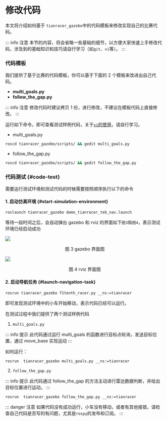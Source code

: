 # 修改代码

本文将介绍如何基于 `tianracer_gazebo`中的代码模板来修改实现自己的比赛代码。

::: info 注意 
本节的内容，将会省略一些基础的细节，以方便大家快速上手修改代码，涉及到的基础知识和技巧请自行学习（如`git`、`vi`等）。
:::

### 代码模板

我们提供了基于比赛的代码模板，你可以基于下面的 2 个模板来改进出自己代码。

- **multi_goals.py**
- **follow_the_gap.py**

::: info 注意
修改代码时建议拷贝 1 份，进行修改，不建议在模板代码上直接修改。
:::

运行如下命令，即可查看测试样例代码，关于[`vi`的使用](https://www.runoob.com/linux/linux-vim.html)，请自行学习。

- multi_goals.py
```sh
roscd tianracer_gazebo/scripts/ && gedit multi_goals.py
```

- follow_the_gap.py 

```sh
roscd tianracer_gazebo/scripts/ && gedit follow_the_gap.py 
```

### 代码测试 {#code-test}

需要运行测试环境和测试代码的时候需要按照顺序执行以下的命令

#### 1. 启动仿真环境 {#start-simulation-environment}

```shell
roslaunch tianracer_gazebo demo_tianracer_teb_nav.launch
```

等待一段时间之后，会自动弹出 gazebo 和 rviz 的界面如下`图3`和`图4`，表示测试环境已经启动成功

![](https://tianbot-pic.oss-cn-beijing.aliyuncs.com/tianbot-pic/Tianbot-Doc202310271346027.png)
<p style="text-align:center"> 图 3 gazebo 界面图 </p>

![](https://tianbot-pic.oss-cn-beijing.aliyuncs.com/tianbot-pic/Tianbot-Doc202310271346877.png)
<p style="text-align:center"> 图 4 rviz 界面图 </p>

#### 2. 启动导航任务 {#launch-navigation-task}

```shell
rosrun tianracer_gazebo f1tenth_racer.py __ns:=tianracer
```

即可发现测试环境中的小车开始移动，表示代码已经可以运行。

在测试过程中我们提供了两个测试样例代码

1. `multi_goals.py` 

::: info 提示
此代码通过运行 multi_goals 的函数进行目标点轮询，发送目标位置，通过 move_base 实现运动
:::

如何运行：

```shell
rosrun  tianracer_gazebo multi_goals.py __ns:=tianracer
```

2. `follow_the_gap.py`

::: info 提示
此代码通过 follow_the_gap 的方法主动进行雷达数据判断，并给出目标位置进行运动。
:::

```shell
rosrun  tianracer_gazebo follow_the_gap.py __ns:=tianracer
```
::: danger 注意
如果代码没有成功运行，小车没有移动，或者有其他报错，请检查自己代码是否写的有问题，尤其是`rospy`的发布和订阅。
:::
